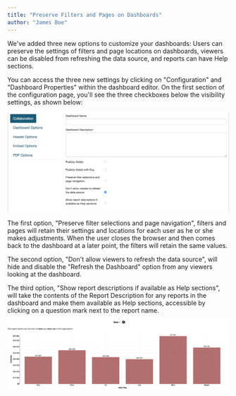 ```yaml
---
title: "Preserve Filters and Pages on Dashboards"
author: "James Boe"
---
```

We've added three new options to customize your dashboards: Users can preserve the settings of filters and page locations on dashboards, viewers can be disabled from refreshing the data source, and reports can have Help sections.<!--more-->

You can access the three new settings by clicking on "Configuration" and "Dashboard Properties" within the dashboard editor. On the first section of the configuration page, you'll see the three checkboxes below the visibility settings, as shown below:

<img src="/images/dashboard_properties.png" alt="Dashboard Properties" class="img img-responsive"/>

The first option, "Preserve filter selections and page navigation", filters and pages will retain their settings and locations for each user as he or she makes adjustments. When the user closes the browser and then comes back to the dashboard at a later point, the filters will retain the same values.

The second option, "Don't allow viewers to refresh the data source", will hide and disable the "Refresh the Dashboard" option from any viewers looking at the dashboard.

The third option, "Show report descriptions if available as Help sections", will take the contents of the Report Description for any reports in the dashboard and make them available as Help sections, accessible by clicking on a question mark next to the report name.

<img src="/images/dashboard_report_help.png" alt="Dashboard Report Help" class="img img-responsive"/>